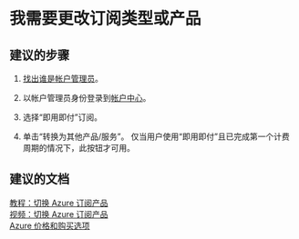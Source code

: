 <properties
    pageTitle="switch to another offer"
    description="切换到其他产品"
    service="azure-billing"
    resource="billing"
    authors="aashu"
    displayOrder="8"
    selfHelpType="resource"
    supportTopicIds="32454938"
    resourceTags=""
    productPesIds="15660"
    cloudEnvironments="public"
/>


# <a name="i-need-to-change-my-subscription-type-or-offer"></a>我需要更改订阅类型或产品

## <a name="recommended-steps"></a>**建议的步骤**

1. [找出谁是帐户管理员](data-blade:Microsoft_Azure_Billing.SubscriptionPropertiesBlade)。

2. 以帐户管理员身份登录到[帐户中心](https://account.windowsazure.com/Subscriptions)。

3. 选择“即用即付”订阅。

4. 单击“转换为其他产品/服务”。 仅当用户使用“即用即付”且已完成第一个计费周期的情况下，此按钮才可用。

## <a name="recommended-documents"></a>**建议的文档**

[教程：切换 Azure 订阅产品](https://docs.microsoft.com/azure/billing/billing-how-to-switch-azure-offer/)<br>
[视频：切换 Azure 订阅产品](https://channel9.msdn.com/Series/Microsoft-Azure-Tutorials/Switch-to-a-different-Azure-offer/)<br>
[Azure 价格和购买选项](https://azure.microsoft.com/pricing/)

